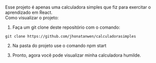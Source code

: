 Esse projeto é apenas uma calculadora simples que fiz para exercitar o aprendizado em React.<br>
Como visualizar o projeto:

1. Faça um git clone deste repositório com o comando:

```
git clone https://github.com/jhonatanwen/calculadorasimples
```

2. Na pasta do projeto use o comando npm start

3. Pronto, agora você pode visualizar minha calculadora humilde.
